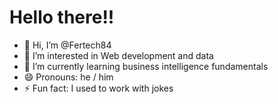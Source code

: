 # Hello there!!
- 👋 Hi, I’m @Fertech84
- 👀 I’m interested in Web development and data 
- 🌱 I’m currently learning business intelligence fundamentals
- 😄 Pronouns: he / him
- ⚡ Fun fact: I used to work with jokes

<!---
Fertech84/Fertech84 is a ✨ special ✨ repository because its `README.md` (this file) appears on your GitHub profile.
You can click the Preview link to take a look at your changes.
--->
